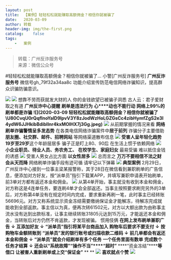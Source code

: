 ```yaml
---
layout:	post
title:	【案例】轻轻松松就能赚取高额佣金？相信你就被骗了
date:	2020-03-09
author:	转载
header-img:	img/the-first.png
catalog:	false
tags:
	-	案例
---
```


<blockquote><p>转载：广州反诈服务号<br>
来源：微信公众号</p></blockquote>

#轻轻松松就能赚取高额佣金？相信你就被骗了...
小警[广州反诈服务号]
**广州反诈服务号**
微信号gh_79f32a34aa8c
功能介绍宣传防范电信网络诈骗知识，提高群众识骗防骗意识。

![]({{site.baseurl}}/postimg/U80CvqU0rQqfInoYaID9lpvV3Y8zJodWO5cQO291KcHRHl2hrUYjPERkiaiaB2llcC1xp2ZzRKdDBLX7ibthiaQDrw.jpeg)
![]({{site.baseurl}}/postimg/U80CvqU0rQqfInoYaID9lpvV3Y8zJodW6UXuKr3xnL54H8N47A7eWMhp938LhJq5gTwZ8PxeVZwUISMB6ic19Rw.gif)
想靠不劳而获就发大财的人
你的金钱欲望已被骗子洞悉
古人云：君子爱财取之有道
**广州反诈中心提醒**
**刷单是违法行为**
**心****动也不能行动**
**网络上99%的刷单都是诈骗**
**![](2020-03-09
轻轻松松就能赚取高额佣金？相信你就被骗了\\U80CvqU0rQqfInoYaID9lpvV3Y8zJodWzHoLGZGsCc4zibHymfZgS2e3I4ydW6JJHkibBdiblInr4kxMOlHX7j3Gg.jpeg)**
![]({{site.baseurl}}/postimg/Ljib4So7yuWgQNqWVukQWtEode4Q2iaTawxpFOe7XOeEtfYntEqpXfGp3OSZelUkPfiak3Da0xwYcATJSxbRrcxrg.gif)
从前期掌握的情况来看
**网络刷单诈骗警情呈多发态势**
在各类电信网络诈骗案件中**居于前列**
诈骗分子主要借助
**朋友圈、社交群、邮件、招聘网站**
等网络渠道散布信息
![]({{site.baseurl}}/postimg/U80CvqU0rQqfInoYaID9lpvV3Y8zJodWJ1iamJz2V3EfMribeFSSEUEhkJyaMyGib2VtyUaCqWLicT7fqxyUicVwCVQ.png)
**受害人呈年轻化趋势**
**19岁至29岁**这个年龄层居多
骗子正是盯上80、90后
在生活上惯于依赖网络
![]({{site.baseurl}}/postimg/U80CvqU0rQqfInoYaID9lpvV3Y8zJodWuDa1UJkpRHN8KovLCPaOibm22EnRT5IgUGVCm5Z4iaDuK0fia9BAMjwKw.jpeg)
**小企业职员、待业人员、务农务工、**
**在校学生、家庭妇女**
最易受骗
难以抵住金钱的诱惑
![]({{site.baseurl}}/postimg/U80CvqU0rQqfInoYaID9lpvV3Y8zJodWbEW0H3bWzicpUxiczYu88sicbJtFfuF6f867LYja9HvfWFianOcSvJRib3Q.gif)
受害人男女占比方面
**以女性居多**
![]({{site.baseurl}}/postimg/U80CvqU0rQqfInoYaID9lpvV3Y8zJodWgg5X1dZAibnhXNxpKem2Icp2klNfAG8ql9XZHSKvg5aE4PeSukkmXgw.png)
总而言之
**万万不要相信不法之财**
**会从天而降**
网络刷单诈骗手段有迹可循
请牢记以下弹幕
![]({{site.baseurl}}/postimg/U80CvqU0rQqfInoYaID9lpvV3Y8zJodWq9DSs1Tayo53spNVb66FLQvvV0Uib8IVlG789gC3EMxXvWVXRrb5y8w.gif)
**典型案例**
2月29日，广州反诈中心接到一位事主梁某报警称，其于28日在微信看到兼职刷单的广告信息，便添加对方好友，按“派单员”指引下载某APP，并填写兼职申请表开始刷单，前3单对方都有返还本金和佣金。
![]({{site.baseurl}}/postimg/U80CvqU0rQqfInoYaID9lpvV3Y8zJodWESRpFJ5Tt4AZCRicpicfrtyp6aoGBMgs8ujNMAX95uiaNtC7AjjTF5Qmw.gif)
从第4单开始，事主就没有收到本金和佣金，对方称这是4连单任务，要连刷4单才会全部返还。当事主按照要求刷完另外的3单后，对方称第4单没有在规定时间内完成，要求重新再刷一笔，此时事主已经转账56696元。对方又称系统显示资金冻结需要缴纳保证金才能解冻，待解冻完成就能收到全部返款。事主信以为真，便再次转61502元，对方以大额出款为由称事主流水没有达到出款标准，让事主继续转账31805元达到15万元，才能返还本金和佣金，当转账后对方仍然不肯返款，才发现被骗。
惯用伎俩
**在网上发布刷单兼职广告**
**↓**
**互添加好友**
****↓****
**“派单员”指引将某平台商品加入**
**购物车后要求不要支付**
****↓****
**按购物车金额转账到**
**“派单员”发的银行账号或扫描收款二维码**
****↓****
**前几单都会有返还本金和佣金**
****↓****
**“派单员”就会介绍刷单有多个任务**
**一个任务里面有数单**
**完成数个任务才结算**
****↓****
**还会以“系统故障”“操作不当”****“超时”**
****“资金冻结”******等借口**
**让被害人重新刷单或上交“保证金”**
**
**
![]({{site.baseurl}}/postimg/U80CvqU0rQqfInoYaID9lpvV3Y8zJodWvekQLJ2tsrHZ3waq0WKictLicCnoJ3yvDCkxI7nZVWQ1dCeyYm9RdYcA.gif)
**喜欢就点个赞**
![]({{site.baseurl}}/postimg/Ljib4So7yuWg7mHaRHicetnTdNL9m1Erv6S2b5D33up9YUP19NLawx1jGgTuoPEbyC61viaKc20fjUibugSmUfCGaw.gif)
